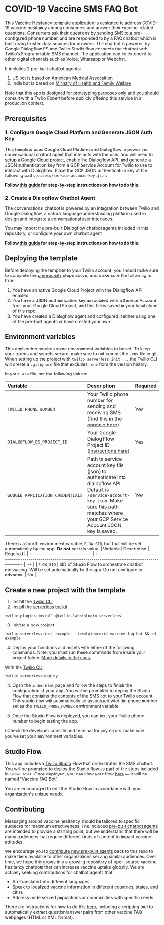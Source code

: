 # COVID-19 Vaccine SMS FAQ Bot 

This Vaccine Hesitancy template application is designed to address COVID-19 vaccine hesitancy among consumers and answer their vaccine-related questions. Consumers ask their questions by sending  SMS to a pre-configured phone number, and are responded to by a FAQ chatbot which is built using trusted data sources for answers. The chatbot is powered by Google Dialogflow ES and Twilio Studio flow connects the chatbot with Twilio’s Programmable SMS channel. The application can be extended to other digital channels such as Voice, Whatsapp or Webchat. 

It includes 2 pre-built chatbot agents:
1. US bot is based on <a href="https://www.ama-assn.org/delivering-care/public-health/covid-19-vaccines-patients-frequently-asked-questions" target="_blank"> American Medical Assocaition </a>
2. India bot is based on <a href="https://www.mohfw.gov.in/covid_vaccination/vaccination/faqs.html" target="_blank"> Ministry of Health and Family Welfare </a> 

Note that this app is designed for prototyping purposes only and you should <a href="https://ahoy.twilio.com/vaccine-distribution-1" target="_blank">consult with a Twilio Expert</a> before publicly offering this service in a production context.

## Prerequisites

### 1. Configure Google Cloud Platform and Generate JSON Auth Key

This template uses Google Cloud Platform and Dialogflow to power the conversational chatbot
agent that interacts with the user. You will need to setup a Google Cloud project, enable the Dialogflow API, and generate a JSON authentication key from a GCP Service Account for Twilio to use to interact with Dialogflow. Place the GCP JSON authentication key at the following path: `/assets/service-account-key.json`.

**Follow [this guide](prerequisites/google-cloud-platform-config.md) for step-by-step instructions on how to do this.**

### 2. Create a Dialogflow Chatbot Agent

The conversational chatbot is powered by  an integration between Twilio
and Google Dialogflow, a natural
language understanding platform used to design and integrate a
conversational user interfaces.

You may import the pre-built Dialogflow chatbot agents included in this
repository, or configure your own chatbot agent.

**Follow [this guide](prerequisites/dialogflow-config.md) for step-by-step instructions on how to do
this.**

## Deploying the template
Before deploying the template to your Twilio account, you should make sure to complete the [prerequisite](#prerequisites) steps above, and make sure the following is true:
1. You have an active Google Cloud Project with the Dialogflow API enabled
2. You have a JSON authentication key associated with a Service Account from your Google Cloud Project, and this file is saved in your local clone of this repo.
3. You have created a Dialogflow agent and configured it either using one of the pre-built agents or have created your own

## Environment variables

This application requires some environment variables to be set. To keep your tokens and secrets secure, make sure to not commit the `.env` file in git. When setting up the project with `twilio serverless:init ...` the Twilio CLI will create a `.gitignore` file that excludes `.env` from the version history.

In your `.env` file, set the following values:

| Variable | Description | Required |
| :------------------------------- | :----------------------------------------------------------------------------------------------------------------------  | :-- |
| `TWILIO PHONE NUMBER`            | Your Twilio phone number for sending and receiving SMS (find this [in the console here](https://www.twilio.com/console/phone-numbers/incoming))| Yes |
| `DIALOGFLOW_ES_PROJECT_ID`       | Your Google Dialog Flow Project ID ([instructions here](https://cloud.google.com/resource-manager/docs/creating-managing-projects#identifying_projects))                                                                                                              | Yes |
| `GOOGLE_APPLICATION_CREDENTIALS` | Path to service account key file (json) to authenticate into dialogflow API. Default is `/service-account-key.json`. Make sure this path matches where your GCP Service Account JSON key is saved.                                                      | Yes  |

There is a fourth environment variable, `FLOW_SID`, but that will be set automatically by the app. **Do not** set this value.
| Variable | Description | Required |
| :------------------------------- | :----------------------------------------------------------------------------------------------------------------------  | :-- |
| `FLOW_SID`                       | SID of Studio Flow to orchestrate chatbot messaging. Will be set automatically by the app. Do not configure in advance.                                                                        | No  |

## Create a new project with the template

1. Install the [Twilio CLI](https://www.twilio.com/docs/twilio-cli/quickstart#install-twilio-cli)
2. Install the [serverless toolkit](https://www.twilio.com/docs/labs/serverless-toolkit/getting-started)

```shell
twilio plugins:install @twilio-labs/plugin-serverless
```

3. Initiate a new project

```
twilio serverless:init example --template=covid-vaccine-faq-bot && cd example
```

4. Deploy your functions and assets with either of the following commands. Note: you must run these commands from inside your project folder. [More details in the docs.](https://www.twilio.com/docs/labs/serverless-toolkit)

With the [Twilio CLI](https://www.twilio.com/docs/twilio-cli/quickstart):

```
twilio serverless:deploy
```

4. Open the `index.html` page and follow the steps to finish the configuration of your app. You will be prompted to deploy the Studio Flow that contains the contents of the SMS bot to your Twilio account. This studio flow will automatically be associated with the phone number set as the `TWILIO_PHONE_NUMBER` environment variable

5. Once the Studio Flow is deployed, you can text your Twilio phone number to begin testing the app.

ℹ️ Check the developer console and terminal for any errors, make sure you've set your environment variables.

## Studio Flow
This app includes a [Twilio Studio](https://www.twilio.com/studio) Flow that orchestrates the SMS chatbot. You will be prompted to deploy the Studio flow as part of the steps included in `index.html`. Once deployed, you can view your flow [here](https://www.twilio.com/console/studio/dashboard) — it will be named "Vaccine FAQ Bot".

You are encouraged to edit the Studio Flow in accordance with your organization's unique needs.

## Contributing
Messaging around vaccine hesitancy should be tailored to specific audieces for maximum effectiveness. The included [pre-built chatbot agents](https://github.com/twilio/covid-vaccine-faq-bot/tree/master/prebuilt-chatbots) are intended to provide a starting point, but we understand that there will be many audiences that require different kinds of content to impact vaccine attitudes.

We encourage you to [contribute new pre-built agents](https://github.com/twilio/covid-vaccine-faq-bot/pulls) back to this repo to make them available to other organizations serving similar audiences. Over time, we hope this grows into a growing repository of open-source vaccine hesitancy chatbots that can increase vaccine uptake globally. We are actively seeking contributions for chatbot agents that:

- Are translated into different languages
- Speak to localized vaccine information in different countries, states, and cities
- Address underserved populations or communities with specific needs

There are instructions for how to do this  [here](prerequisites/dialogflow-config.md#2-configure-your-own-dialogflow-chatbot-agent), including a scripting tool to automatically extract question/answer pairs from other vaccine FAQ webpages (HTML or XML format).
